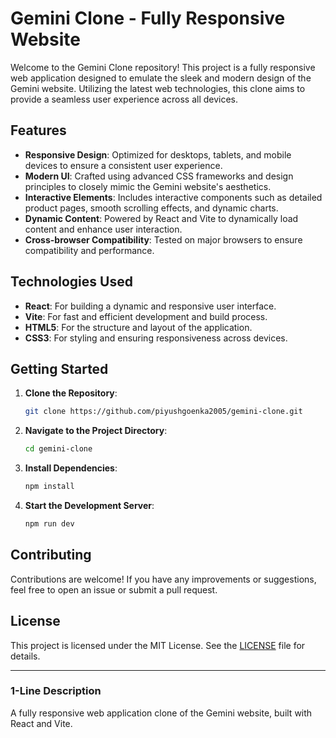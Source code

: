 # Gemini Clone - Fully Responsive Website

Welcome to the Gemini Clone repository! This project is a fully responsive web application designed to emulate the sleek and modern design of the Gemini website. Utilizing the latest web technologies, this clone aims to provide a seamless user experience across all devices.

## Features

- **Responsive Design**: Optimized for desktops, tablets, and mobile devices to ensure a consistent user experience.
- **Modern UI**: Crafted using advanced CSS frameworks and design principles to closely mimic the Gemini website's aesthetics.
- **Interactive Elements**: Includes interactive components such as detailed product pages, smooth scrolling effects, and dynamic charts.
- **Dynamic Content**: Powered by React and Vite to dynamically load content and enhance user interaction.
- **Cross-browser Compatibility**: Tested on major browsers to ensure compatibility and performance.

## Technologies Used

- **React**: For building a dynamic and responsive user interface.
- **Vite**: For fast and efficient development and build process.
- **HTML5**: For the structure and layout of the application.
- **CSS3**: For styling and ensuring responsiveness across devices.

## Getting Started

1. **Clone the Repository**:
   ```bash
   git clone https://github.com/piyushgoenka2005/gemini-clone.git
   ```
2. **Navigate to the Project Directory**:
   ```bash
   cd gemini-clone
   ```
3. **Install Dependencies**:
   ```bash
   npm install
   ```
4. **Start the Development Server**:
   ```bash
   npm run dev
   ```

## Contributing

Contributions are welcome! If you have any improvements or suggestions, feel free to open an issue or submit a pull request.

## License

This project is licensed under the MIT License. See the [LICENSE](LICENSE) file for details.

---

### 1-Line Description
A fully responsive web application clone of the Gemini website, built with React and Vite.
